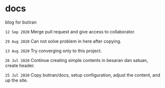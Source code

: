 # docs
blog for butiran

``12 Sep 2020`` Merge pull request and give access to collaborator.

``29 Aug 2020`` Can not solve problem in here after copying.

``13 Aug 2020`` Try converging only to this project.

``26 Jul 2020`` Continue creating simple contents in besaran dan satuan, create header.

``25 Jul 2020`` Copy butiran/docs, setup configuration, adjust the content, and up the site.

